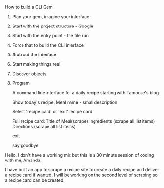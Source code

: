 How to build a CLI Gem

1. Plan your gem, imagine your interface-
2. Start with the project structure - Google
3. Start with the entry point - the file run
4. Force that to build the CLI interface
5. Stub out the interface
6. Start making things real
7. Discover objects
8. Program

      A command line interface for a daily recipe starting with Tamouse's blog

      Show today's recipe.
      Meal name - small description

      Select 'recipe card' or 'exit'
        recipe card

      Full recipe card:
      Title of Meal(scrape)
      Ingredients
      (scrape all list items)
      Directions
      (scrape all list items)

      exit

      say goodbye


Hello, I don't have a working mic but this is a 30 minute session of coding with me, Amanda.

I have built an app to scrape a recipe site to create a daily recipe and deliver a recipe card if wanted. I will be working on the second level of scraping so a recipe card can be created.       
